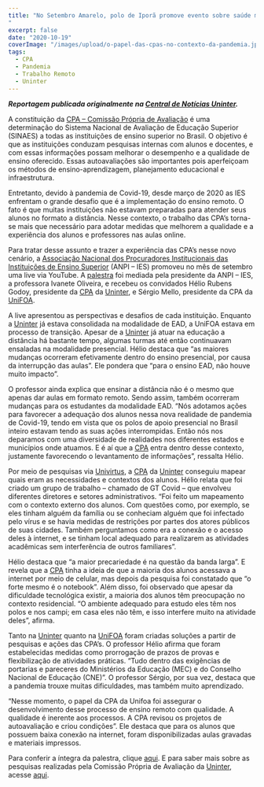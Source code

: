 ```yaml
---
title: "No Setembro Amarelo, polo de Iporã promove evento sobre saúde mental
"
excerpt: false
date: "2020-10-19"
coverImage: "/images/upload/o-papel-das-cpas-no-contexto-da-pandemia.jpg"
tags:
  - CPA
  - Pandemia
  - Trabalho Remoto
  - Uninter
---
```


**_Reportagem publicada originalmente na [Central de Notícias Uninter](https://www.uninter.com/noticias/o-papel-das-cpas-no-contexto-da-pandemia)._**

A constituição da [CPA – Comissão Própria de Avaliação](https://www.uninter.com/cpa/) é uma determinação do Sistema Nacional de Avaliação de Educação Superior (SINAES) a todas as instituições de ensino superior no Brasil. O objetivo é que as instituições conduzam pesquisas internas com alunos e docentes, e com essas informações possam melhorar o desempenho e a qualidade de ensino oferecido. Essas autoavaliações são importantes pois aperfeiçoam os métodos de ensino-aprendizagem, planejamento educacional e infraestrutura.

Entretanto, devido à pandemia de Covid-19, desde março de 2020 as IES enfrentam o grande desafio que é a implementação do ensino remoto. O fato é que muitas instituições não estavam preparadas para atender seus alunos no formato a distância. Nesse contexto, o trabalho das CPA’s torna-se mais que necessário para adotar medidas que melhorem a qualidade e a experiência dos alunos e professores nas aulas online.

Para tratar desse assunto e trazer a experiência das CPA’s nesse novo cenário, a [Associação Nacional dos Procuradores Institucionais das Instituições de Ensino Superior](https://anpi.org.br/) (ANPI – IES) promoveu no mês de setembro uma live via YouTube. A [palestra](https://www.youtube.com/watch?v=WEJkHiA8Hs8&t=2891s/) foi mediada pela presidente da ANPI – IES, a professora Ivanete Oliveira, e recebeu os convidados Hélio Rubens Godoy, presidente da [CPA](https://www.uninter.com/cpa/) da [Uninter](https://www.uninter.com/), e Sérgio Mello, presidente da CPA da [UniFOA](https://unifoa.edu.br/).

A live apresentou as perspectivas e desafios de cada instituição. Enquanto a [Uninter](https://www.uninter.com/) já estava consolidada na modalidade de EAD, a UniFOA estava em processo de transição. Apesar de a [Uninter](https://www.uninter.com/) já atuar na educação a distância há bastante tempo, algumas turmas até então continuavam ensaladas na modalidade presencial. Hélio destaca que “as maiores mudanças ocorreram efetivamente dentro do ensino presencial, por causa da interrupção das aulas”. Ele pondera que “para o ensino EAD, não houve muito impacto”.

O professor ainda explica que ensinar a distância não é o mesmo que apenas dar aulas em formato remoto. Sendo assim, também ocorreram mudanças para os estudantes da modalidade EAD. “Nós adotamos ações para favorecer a adequação dos alunos nessa nova realidade de pandemia de Covid-19, tendo em vista que os polos de apoio presencial no Brasil inteiro estavam tendo as suas ações interrompidas. Então nós nos deparamos com uma diversidade de realidades nos diferentes estados e municípios onde atuamos. E é aí que a [CPA](https://www.uninter.com/cpa/) entra dentro desse contexto, justamente favorecendo o levantamento de informações”, ressalta Hélio.

Por meio de pesquisas via [Univirtus](https://univirtus.uninter.com/ava/web/#/?utm_source=uninter-noticias&utm_medium=referral), a [CPA](https://www.uninter.com/cpa/) da [Uninter](https://www.uninter.com/) conseguiu mapear quais eram as necessidades e contextos dos alunos. Hélio relata que foi criado um grupo de trabalho – chamado de GT Covid – que envolveu diferentes diretores e setores administrativos. “Foi feito um mapeamento com o contexto externo dos alunos. Com questões como, por exemplo, se eles tinham alguém da família ou se conheciam alguém que foi infectado pelo vírus e se havia medidas de restrições por partes dos atores públicos de suas cidades. Também perguntamos como era a conexão e o acesso deles à internet, e se tinham local adequado para realizarem as atividades acadêmicas sem interferência de outros familiares”.

Hélio destaca que “a maior precariedade é na questão da banda larga”. E revela que a [CPA](https://www.uninter.com/cpa/) tinha a ideia de que a maioria dos alunos acessava a internet por meio de celular, mas depois da pesquisa foi constatado que “o forte mesmo é o notebook”. Além disso, foi observado que apesar da dificuldade tecnológica existir, a maioria dos alunos têm preocupação no contexto residencial. “O ambiente adequado para estudo eles têm nos polos e nos campi; em casa eles não têm, e isso interfere muito na atividade deles”, afirma.

Tanto na [Uninter](https://www.uninter.com/) quanto na [UniFOA](https://unifoa.edu.br/) foram criadas soluções a partir de pesquisas e ações das CPA’s. O professor Hélio afirma que foram estabelecidas medidas como prorrogação de prazos de provas e flexibilização de atividades práticas. “Tudo dentro das exigências de portarias e pareceres do Ministérios da Educação (MEC) e do Conselho Nacional de Educação (CNE)”. O professor Sérgio, por sua vez, destaca que a pandemia trouxe muitas dificuldades, mas também muito aprendizado.

“Nesse momento, o papel da CPA da Unifoa foi assegurar o desenvolvimento desse processo de ensino remoto com qualidade. A qualidade é inerente aos processos. A CPA revisou os projetos de autoavaliação e criou condições”. Ele destaca que para os alunos que possuem baixa conexão na internet, foram disponibilizadas aulas gravadas e materiais impressos.

Para conferir a íntegra da palestra, clique [aqui](https://www.youtube.com/watch?v=WEJkHiA8Hs8&t=2891s/). E para saber mais sobre as pesquisas realizadas pela Comissão Própria de Avaliação da [Uninter](https://www.uninter.com/), acesse [aqui](https://www.uninter.com/cpa/).
